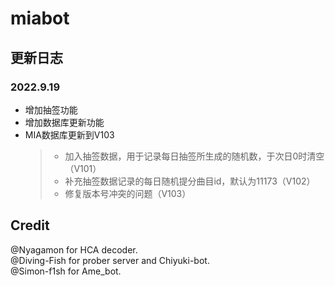 # miabot

## 更新日志

### 2022.9.19

* 增加抽签功能  
* 增加数据库更新功能  
* MIA数据库更新到V103  
  >* 加入抽签数据，用于记录每日抽签所生成的随机数，于次日0时清空（V101）  
  >* 补充抽签数据记录的每日随机提分曲目id，默认为11173（V102）  
  >* 修复版本号冲突的问题（V103） 

## Credit

@Nyagamon for HCA decoder.  
@Diving-Fish for prober server and Chiyuki-bot.  
@Simon-f1sh for Ame_bot.
